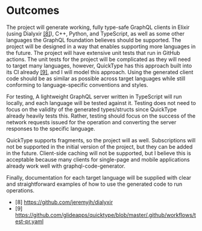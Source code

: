 # Outcomes

The project will generate working, fully type-safe GraphQL clients in Elixir (using Dialyxir [[8]](https://github.com/jeremyjh/dialyxir)), C++, Python, and TypeScript, as well as some other languages the GraphQL foundation believes should be supported. The project will be designed in a way that enables supporting more languages in the future. The project will have extensive unit tests that run in GitHub actions. The unit tests for the project will be complicated as they will need to target many languages, however, QuickType has this approach built into its CI already [[9]](https://github.com/glideapps/quicktype/blob/master/.github/workflows/test-pr.yaml), and I will model this approach. Using the generated client code should be as similar as possible across target languages while still conforming to language-specific conventions and styles.

For testing, A lightweight GraphQL server written in TypeScript will run locally, and each language will be tested against it. Testing does not need to focus on the validity of the generated types/structs since QuickType already heavily tests this. Rather, testing should focus on the success of the network requests issued for the operation and converting the server responses to the specific language.

QuickType supports fragments, so the project will as well. Subscriptions will not be supported in the initial version of the project, but they can be added in the future. Client-side caching will not be supported, but I believe this is acceptable because many clients for single-page and mobile applications already work well with graphql-code-generator.

Finally, documentation for each target language will be supplied with clear and straightforward examples of how to use the generated code to run operations.

- [8] https://github.com/jeremyjh/dialyxir
- [9] https://github.com/glideapps/quicktype/blob/master/.github/workflows/test-pr.yaml
